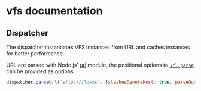 # vfs documentation

## Dispatcher

The dispatcher instantiates VFS instances from URL and caches instances for better performance.

URL are parsed with Node.js' [url](https://nodejs.org/api/url.html) module, the positional options to [`url.parse`](https://nodejs.org/api/url.html#url_url_parse_urlstring_parsequerystring_slashesdenotehost) can be provided as options.

```js
dispatcher.parseUrl('sftp:///?q=xs', {slashesDenoteHost: true, parseQueryString: false})
```
